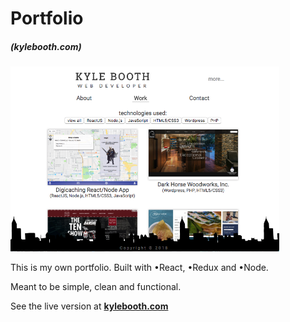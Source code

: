 # Portfolio
##### (kylebooth.com)
<img src="https://github.com/kbooth1000/portfolio-site/blob/heroku-3/server/client/src/components/images/projectImages/screenshot-portfolio.png" width="430" />

This is my own portfolio. Built with •React, •Redux and •Node.

Meant to be simple, clean and functional.

See the live version at [**kylebooth.com**](http://www.kylebooth.com "Kyle Booth's Portfolio")

